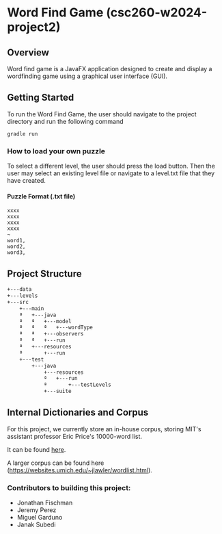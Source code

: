# Word Find Game (csc260-w2024-project2)


## Overview
Word find game is a JavaFX application designed to create and display a wordfinding game using a graphical user interface (GUI). 


## Getting Started
To run the Word Find Game, the user should navigate to the project directory and run the following command

    gradle run 


### How to load your own puzzle
To select a different level, the user should press the load button. Then the user may select an existing level file
or navigate to a level.txt file that they have created.

#### Puzzle Format (.txt file)
    xxxx
    xxxx
    xxxx
    xxxx
    ~
    word1,
    word2,
    word3,


## Project Structure

```md
+---data
+---levels
+---src
    +---main
    ª   +---java
    ª   ª   +---model
    ª   ª   ª   +---wordType
    ª   ª   +---observers
    ª   ª   +---run
    ª   +---resources
    ª       +---run
    +---test
        +---java
            +---resources
            ª   +---run
            ª       +---testLevels
            +---suite
```

## Internal Dictionaries and Corpus
For this project, we currently store an in-house corpus, storing MIT's assistant professor Eric Price's 10000-word list. 

It can be found [here](https://www.mit.edu/~ecprice/wordlist.10000).

A larger corpus can be found here (https://websites.umich.edu/~jlawler/wordlist.html).

### Contributors to building this project:
 - Jonathan Fischman
 - Jeremy Perez
 - Miguel Garduno 
 - Janak Subedi
